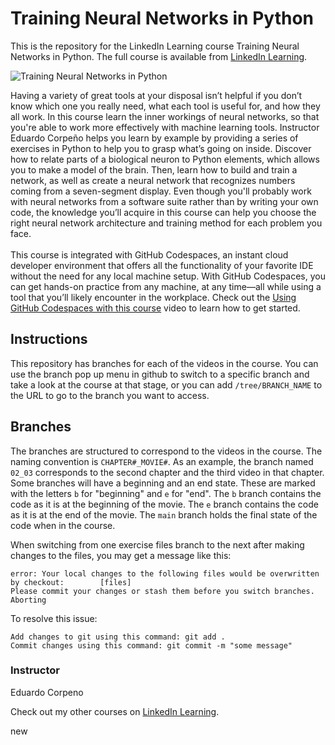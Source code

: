 # Training Neural Networks in Python 
This is the repository for the LinkedIn Learning course Training Neural Networks in Python. The full course is available from [LinkedIn Learning][lil-course-url].

![Training Neural Networks in Python ][lil-thumbnail-url]

Having a variety of great tools at your disposal isn’t helpful if you don’t know which one you really need, what each tool is useful for, and how they all work. In this course learn the inner workings of neural networks, so that you're able to work more effectively with machine learning tools. Instructor Eduardo Corpeño helps you learn by example by providing a series of exercises in Python to help you to grasp what’s going on inside. Discover how to relate parts of a biological neuron to Python elements, which allows you to make a model of the brain. Then, learn how to build and train a network, as well as create a neural network that recognizes numbers coming from a seven-segment display. Even though you'll probably work with neural networks from a software suite rather than by writing your own code, the knowledge you’ll acquire in this course can help you choose the right neural network architecture and training method for each problem you face.
<br><br>
This course is integrated with GitHub Codespaces, an instant cloud developer environment that offers all the functionality of your favorite IDE without the need for any local machine setup. With GitHub Codespaces, you can get hands-on practice from any machine, at any time—all while using a tool that you’ll likely encounter in the workplace. Check out the [Using GitHub Codespaces with this course][gcs-video-url] video to learn how to get started.

## Instructions
This repository has branches for each of the videos in the course. You can use the branch pop up menu in github to switch to a specific branch and take a look at the course at that stage, or you can add `/tree/BRANCH_NAME` to the URL to go to the branch you want to access.

## Branches
The branches are structured to correspond to the videos in the course. The naming convention is `CHAPTER#_MOVIE#`. As an example, the branch named `02_03` corresponds to the second chapter and the third video in that chapter. 
Some branches will have a beginning and an end state. These are marked with the letters `b` for "beginning" and `e` for "end". The `b` branch contains the code as it is at the beginning of the movie. The `e` branch contains the code as it is at the end of the movie. The `main` branch holds the final state of the code when in the course.

When switching from one exercise files branch to the next after making changes to the files, you may get a message like this:

    error: Your local changes to the following files would be overwritten by checkout:        [files]
    Please commit your changes or stash them before you switch branches.
    Aborting

To resolve this issue:
	
    Add changes to git using this command: git add .
	Commit changes using this command: git commit -m "some message"
### Instructor

Eduardo Corpeno

Check out my other courses on [LinkedIn Learning](https://www.linkedin.com/learning/instructors/eduardo-corpeno?u=104).

[lil-course-url]: https://www.linkedin.com/learning/training-neural-networks-in-python-17058600
[lil-thumbnail-url]: https://cdn.lynda.com/course/3215347/3215347-1667864479246-16x9.jpg
[gcs-video-url]: https://www.linkedin.com/learning/training-neural-networks-in-python-17058600/using-github-codespaces-with-this-course
new